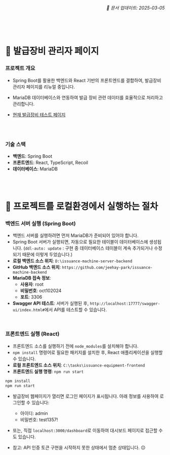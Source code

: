 ###### <div style="text-align: right;">📅 문서 업데이트: 2025-03-05</div>

<br><br>

# 📌 발급장비 관리자 페이지

### 프로젝트 개요
- Spring Boot를 활용한 백엔드와 React 기반의 프론트엔드를 결합하여, 발급장비 관리자 페이지를 리뉴얼 중입니다.

- MariaDB 데이터베이스와 연동하여 발급 장비 관련 데이터를 효율적으로 처리하고 관리합니다.

- [현재 발급장비 테스트 페이지](http://192.168.1.17:7777/work_info.do)


<br><br>


### 기술 스택
- **백엔드**: Spring Boot
- **프론트엔드**: React, TypeScript, Recoil
- **데이터베이스**: MariaDB

<br><br>


# 📌 프로젝트를 로컬환경에서 실행하는 절차

### 백엔드 서버 실행 (Spring Boot)
- 백엔드 서버를 실행하려면 먼저 MariaDB가 준비되어 있어야 합니다.
- Spring Boot 서버가 실행되면, 자동으로 필요한 테이블이 데이터베이스에 생성됩니다. (`ddl-auto: update` : 구현 중 데이터베이스 테이블이 계속 추가되거나 수정되기 때문에 이렇게 두었습니다.)
- **로컬 백엔드 소스 위치**: `D:\issuance-machine-server-backend`
- **GitHub 백엔드 소스 위치**: `https://github.com/jeehay-park/issuance-machine-backend`
- **MariaDB 접속 정보**:
  - **사용자**: root
  - **비밀번호**: oct102024
  - **포트**: 3306
- **Swagger API 테스트**: 서버가 실행된 후, `http://localhost:17777/swagger-ui/index.html#`에서 API를 테스트할 수 있습니다.

<br>

### 프론트엔드 실행 (React)
- 프론트엔드 소스를 실행하기 전에 `node_modules`를 설치해야 합니다.
- `npm install` 명령어로 필요한 패키지를 설치한 후, React 애플리케이션을 실행할 수 있습니다.
- **로컬 프론트엔드 소스 위치**: `C:\tasks\issuance-equipment-frontend`
- **프론트엔드 실행 명령**: `npm run start`

```bash
npm install
npm run start
```

- 발급장비 웹페이지가 열리면 로그인 페이지가 표시됩니다. 아래 정보를 사용하여 로그인할 수 있습니다:
    - 아이디: admin
    - 비밀번호: test1357!

- 또는, 직접 `localhost:3000/dashboard`로 이동하여 대시보드 페이지로 접근할 수도 있습니다.
- 참고: API 인증 토큰 구현을 시작하지 못한 상태에서 멈춘 상태입니다. 😔

